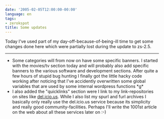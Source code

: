 ```yaml
---
date: '2005-02-05T12:00:00-00:00'
language: en
tags:
- zerokspot
title: Some updates
---
```



Today I've used part of my day-off-because-of-being-ill time to get some changes done here which were partially lost during the update to zs-2.5. 

-------------------------------



<ul>

<li>Some categories will from now on have some specific banners. I started with the movies/tv section today and will probably also add specific banners to the various software and development sections. After quite a few hours of stupid bug hunting I finally got the little hacky code working after noticing that I've accidently overwritten some global variables that are used by some internal wordpress functions *g*</li>

<li>I also added the "quicklinks" section were I link to my link-repositories on sites like <a href="http://del.icio.us">del.icio.us</a>. While I also list my spurl and furl archives I basically only really use the del.icio.us service because its simplicity and really good community-facilities. Perhaps I'll write the 1001st article on the web about all these services later on :-) </li>

</ul>